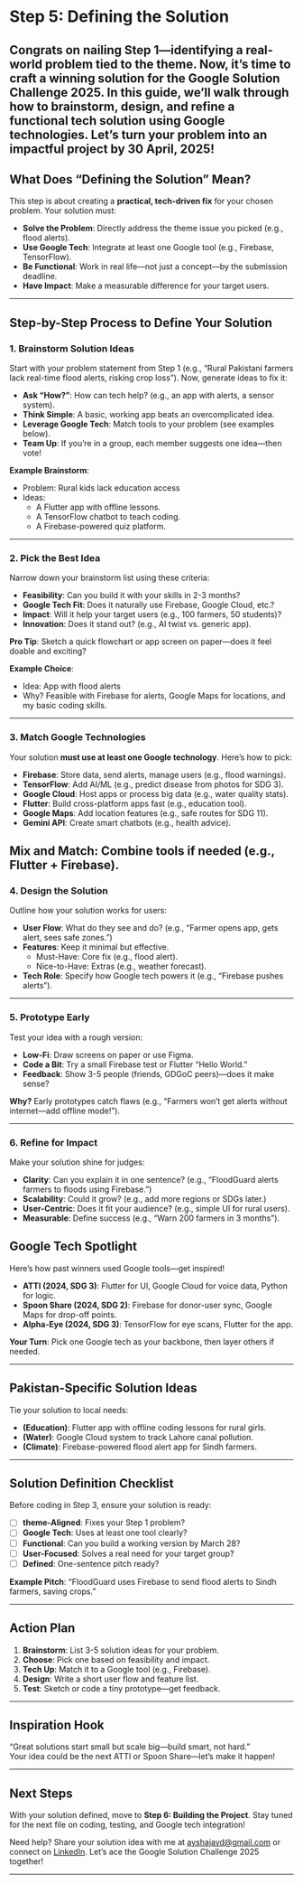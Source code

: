 # Step 5: Defining the Solution

Congrats on nailing Step 1—identifying a real-world problem tied to the theme. Now, it’s time to craft a **winning solution** for the Google Solution Challenge 2025. In this guide, we’ll walk through how to brainstorm, design, and refine a functional tech solution using Google technologies. Let’s turn your problem into an impactful project by **30 April, 2025**!
---

## What Does “Defining the Solution” Mean?
This step is about creating a **practical, tech-driven fix** for your chosen problem. Your solution must:
- **Solve the Problem**: Directly address the theme issue you picked (e.g., flood alerts).
- **Use Google Tech**: Integrate at least one Google tool (e.g., Firebase, TensorFlow).
- **Be Functional**: Work in real life—not just a concept—by the submission deadline.
- **Have Impact**: Make a measurable difference for your target users.

---

## Step-by-Step Process to Define Your Solution

### 1. Brainstorm Solution Ideas
Start with your problem statement from Step 1 (e.g., “Rural Pakistani farmers lack real-time flood alerts, risking crop loss”). Now, generate ideas to fix it:
- **Ask “How?”**: How can tech help? (e.g., an app with alerts, a sensor system).
- **Think Simple**: A basic, working app beats an overcomplicated idea.
- **Leverage Google Tech**: Match tools to your problem (see examples below).
- **Team Up**: If you’re in a group, each member suggests one idea—then vote!

**Example Brainstorm**:  
- Problem: Rural kids lack education access  
- Ideas:  
  - A Flutter app with offline lessons.  
  - A TensorFlow chatbot to teach coding.  
  - A Firebase-powered quiz platform.

---

### 2. Pick the Best Idea
Narrow down your brainstorm list using these criteria:
- **Feasibility**: Can you build it with your skills in 2-3 months?
- **Google Tech Fit**: Does it naturally use Firebase, Google Cloud, etc.?
- **Impact**: Will it help your target users (e.g., 100 farmers, 50 students)?
- **Innovation**: Does it stand out? (e.g., AI twist vs. generic app).

**Pro Tip**: Sketch a quick flowchart or app screen on paper—does it feel doable and exciting?

**Example Choice**:  
- Idea: App with flood alerts 
- Why? Feasible with Firebase for alerts, Google Maps for locations, and my basic coding skills.

---

### 3. Match Google Technologies
Your solution **must use at least one Google technology**. Here’s how to pick:
- **Firebase**: Store data, send alerts, manage users (e.g., flood warnings).
- **TensorFlow**: Add AI/ML (e.g., predict disease from photos for SDG 3).
- **Google Cloud**: Host apps or process big data (e.g., water quality stats).
- **Flutter**: Build cross-platform apps fast (e.g., education tool).
- **Google Maps**: Add location features (e.g., safe routes for SDG 11).
- **Gemini API**: Create smart chatbots (e.g., health advice).

**Mix and Match**: Combine tools if needed (e.g., Flutter + Firebase).
---

### 4. Design the Solution
Outline how your solution works for users:
- **User Flow**: What do they see and do? (e.g., “Farmer opens app, gets alert, sees safe zones.”)
- **Features**: Keep it minimal but effective.  
  - Must-Have: Core fix (e.g., flood alert).  
  - Nice-to-Have: Extras (e.g., weather forecast).
- **Tech Role**: Specify how Google tech powers it (e.g., “Firebase pushes alerts”).

---

### 5. Prototype Early
Test your idea with a rough version:
- **Low-Fi**: Draw screens on paper or use Figma.  
- **Code a Bit**: Try a small Firebase test or Flutter “Hello World.”
- **Feedback**: Show 3-5 people (friends, GDGoC peers)—does it make sense?

**Why?** Early prototypes catch flaws (e.g., “Farmers won’t get alerts without internet—add offline mode!”).

---

### 6. Refine for Impact
Make your solution shine for judges:
- **Clarity**: Can you explain it in one sentence? (e.g., “FloodGuard alerts farmers to floods using Firebase.”)
- **Scalability**: Could it grow? (e.g., add more regions or SDGs later.)
- **User-Centric**: Does it fit your audience? (e.g., simple UI for rural users).
- **Measurable**: Define success (e.g., “Warn 200 farmers in 3 months”).

## Google Tech Spotlight
Here’s how past winners used Google tools—get inspired!
- **ATTI (2024, SDG 3)**: Flutter for UI, Google Cloud for voice data, Python for logic.
- **Spoon Share (2024, SDG 2)**: Firebase for donor-user sync, Google Maps for drop-off points.
- **Alpha-Eye (2024, SDG 3)**: TensorFlow for eye scans, Flutter for the app.

**Your Turn**: Pick one Google tech as your backbone, then layer others if needed.

---

## Pakistan-Specific Solution Ideas
Tie your solution to local needs:
- **(Education)**: Flutter app with offline coding lessons for rural girls.  
- **(Water)**: Google Cloud system to track Lahore canal pollution.  
- **(Climate)**: Firebase-powered flood alert app for Sindh farmers.

---

## Solution Definition Checklist
Before coding in Step 3, ensure your solution is ready:
- [ ] **theme-Aligned**: Fixes your Step 1 problem?
- [ ] **Google Tech**: Uses at least one tool clearly?
- [ ] **Functional**: Can you build a working version by March 28?
- [ ] **User-Focused**: Solves a real need for your target group?
- [ ] **Defined**: One-sentence pitch ready?

**Example Pitch**: “FloodGuard uses Firebase to send flood alerts to Sindh farmers, saving crops.”

---

## Action Plan
1. **Brainstorm**: List 3-5 solution ideas for your problem.  
2. **Choose**: Pick one based on feasibility and impact.  
3. **Tech Up**: Match it to a Google tool (e.g., Firebase).  
4. **Design**: Write a short user flow and feature list.  
5. **Test**: Sketch or code a tiny prototype—get feedback.

---

## Inspiration Hook
“Great solutions start small but scale big—build smart, not hard.”  
Your idea could be the next ATTI or Spoon Share—let’s make it happen!

---

## Next Steps
With your solution defined, move to **Step 6: Building the Project**. Stay tuned for the next file on coding, testing, and Google tech integration!

Need help? Share your solution idea with me at [ayshajavd@gmail.com](mailto:ayshajavd@gmail.com) or connect on [LinkedIn](https://www.linkedin.com/in/ayeshajavedgen). Let’s ace the Google Solution Challenge 2025 together!

---